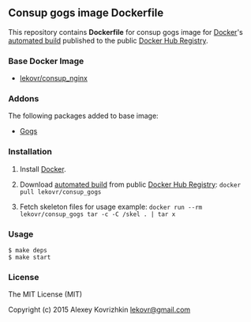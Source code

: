 ## Consup gogs image Dockerfile

This repository contains **Dockerfile** for consup gogs image
for [Docker](https://www.docker.com/)'s [automated build](https://registry.hub.docker.com/u/lekovr/consup_gogs/) 
published to the public [Docker Hub Registry](https://registry.hub.docker.com/).

### Base Docker Image

* [lekovr/consup_nginx](https://registry.hub.docker.com/u/lekovr/consup_nginx/)

### Addons

The following packages added to base image:

* [Gogs](https://gogs.io/)

### Installation

1. Install [Docker](https://www.docker.com/).

2. Download [automated build](https://registry.hub.docker.com/u/lekovr/consup_gogs/) from public
 [Docker Hub Registry](https://registry.hub.docker.com/): `docker pull lekovr/consup_gogs`

3. Fetch skeleton files for usage example: `docker run --rm lekovr/consup_gogs tar -c -C /skel . | tar x`

### Usage

```
$ make deps
$ make start
```

### License

The MIT License (MIT)

Copyright (c) 2015 Alexey Kovrizhkin lekovr@gmail.com
